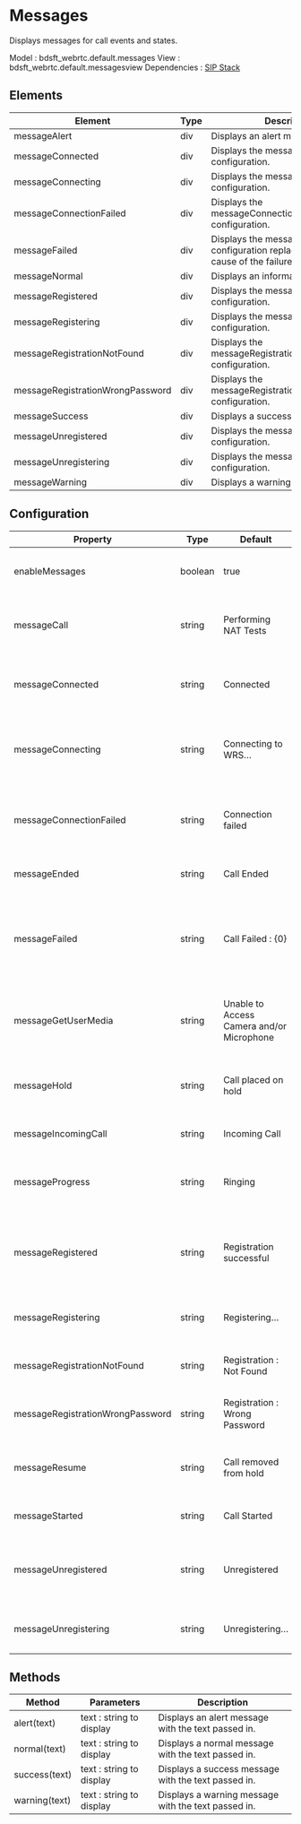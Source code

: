 # Messages

Displays messages for call events and states.

Model : bdsft_webrtc.default.messages
View : bdsft_webrtc.default.messagesview
Dependencies : [SIP Stack](https://github.com/BroadSoft-Xtended/Library-WebRTC-SIPStack)

## Elements
<a name="elements"></a>

Element                           |Type  |Description
----------------------------------|------|---------------------------------------------------------------------------------------
messageAlert                      |div   |Displays an alert message.
messageConnected                  |div   |Displays the messageConnected configuration.
messageConnecting                 |div   |Displays the messageConnecting configuration.
messageConnectionFailed           |div   |Displays the messageConnectionFailed configuration.
messageFailed                     |div   |Displays the messageFailed configuration replacing {0} with the cause of the failure.
messageNormal                     |div   |Displays an informational message.
messageRegistered                 |div   |Displays the messageRegistered configuration.
messageRegistering                |div   |Displays the messageRegistering configuration.
messageRegistrationNotFound       |div   |Displays the messageRegistrationNotFound configuration.
messageRegistrationWrongPassword  |div   |Displays the messageRegistrationWrongPassword configuration.
messageSuccess                    |div   |Displays a success message.
messageUnregistered               |div   |Displays the messageUnregistered configuration.
messageUnregistering              |div   |Displays the messageUnregistering configuration.
messageWarning                    |div   |Displays a warning message.

## Configuration
<a name="configuration"></a>

Property                          |Type     |Default                                    |Description
----------------------------------|---------|-------------------------------------------|------------------------------------------------------------------------------
enableMessages                    |boolean  |true                                       |True if message display is enabled.
messageCall                       |string   |Performing NAT Tests                       |Message when an outgoing call has been placed.
messageConnected                  |string   |Connected                                  |Message when the websocket connected to the WRS.
messageConnecting                 |string   |Connecting to WRS…                         |Message when the websocket is being connected to the WRS.
messageConnectionFailed           |string   |Connection failed                          |Message when the websocket could not connect to the WRS.
messageEnded                      |string   |Call Ended                                 |Message when a call has ended.
messageFailed                     |string   |Call Failed : {0}                          |Message when a call has failed. The {0} will be replace with the cause of the failure.
messageGetUserMedia               |string   |Unable to Access Camera and/or Microphone  |Message when the user's camera and/or video could not be accessed.
messageHold                       |string   |Call placed on hold                        |Message when a call has been placed on hold.
messageIncomingCall               |string   |Incoming Call                              |Message on an incoming call.
messageProgress                   |string   |Ringing                                    |Message when incoming call is waiting for answer.
messageRegistered                 |string   |Registration successful                    |Message when authentication was successful and the user is registered.
messageRegistering                |string   |Registering…                               |Message when currently registering.
messageRegistrationNotFound       |string   |Registration : Not Found                   |Message when the userid was wrong.
messageRegistrationWrongPassword  |string   |Registration : Wrong Password              |Message when the password was wrong.
messageResume                     |string   |Call removed from hold                     |Message when a call has been removed from hold.
messageStarted                    |string   |Call Started                               |Message when a call has started.
messageUnregistered               |string   |Unregistered                               |Message when the user was signed out and is not registered anymore.
messageUnregistering              |string   |Unregistering…                             |Message when currently unregistering

## Methods
<a name="methods"></a>

Method         |Parameters                |Description
---------------|--------------------------|-----------------------------------------------------
alert(text)    |text : string to display  |Displays an alert message with the text passed in.
normal(text)   |text : string to display  |Displays a normal message with the text passed in.
success(text)  |text : string to display  |Displays a success message with the text passed in.
warning(text)  |text : string to display  |Displays a warning message with the text passed in.